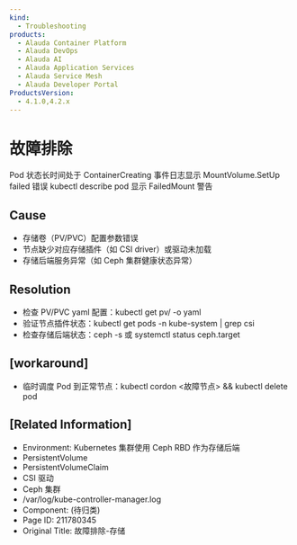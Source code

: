 ```yaml
---
kind:
  - Troubleshooting
products:
  - Alauda Container Platform
  - Alauda DevOps
  - Alauda AI
  - Alauda Application Services
  - Alauda Service Mesh
  - Alauda Developer Portal
ProductsVersion:
  - 4.1.0,4.2.x
---
```

<!-- A type of document that involves encountering a fault, diagnosing it, performing root cause analysis, and providing solutions. -->

# 故障排除

Pod 状态长时间处于 ContainerCreating 事件日志显示 MountVolume.SetUp failed 错误 kubectl describe pod 显示 FailedMount 警告

## Cause
- 存储卷（PV/PVC）配置参数错误
- 节点缺少对应存储插件（如 CSI driver）或驱动未加载
- 存储后端服务异常（如 Ceph 集群健康状态异常）

## Resolution
- 检查 PV/PVC yaml 配置：kubectl get pv/<pv-name> -o yaml
- 验证节点插件状态：kubectl get pods -n kube-system | grep csi
- 检查存储后端状态：ceph -s 或 systemctl status ceph.target

## [workaround]
- 临时调度 Pod 到正常节点：kubectl cordon <故障节点> && kubectl delete pod <pod-name>

## [Related Information]
- Environment: Kubernetes 集群使用 Ceph RBD 作为存储后端
- PersistentVolume
- PersistentVolumeClaim
- CSI 驱动
- Ceph 集群
- /var/log/kube-controller-manager.log
- Component: (待归类)
- Page ID: 211780345
- Original Title: 故障排除-存储
